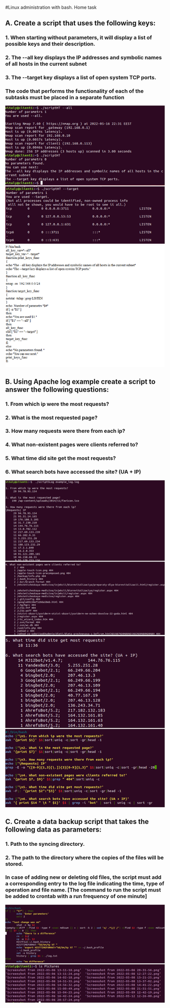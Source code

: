 #Linux administration with bash. Home task
## A. Create a script that uses the following keys:
### 1. When starting without parameters, it will display a list of possible keys and their description.
### 2. The --all key displays the IP addresses and symbolic names of all hosts in the current subnet
### 3. The --target key displays a list of open system TCP ports.
### The code that performs the functionality of each of the subtasks must be placed in a separate function
![](Images/6.1.png)
![](Images/6.2.png)
![](Images/6.3.png)
## B. Using Apache log example create a script to answer the following questions:
### 1. From which ip were the most requests?
### 2. What is the most requested page?
### 3. How many requests were there from each ip?
### 4. What non-existent pages were clients referred to?
### 5. What time did site get the most requests?
### 6. What search bots have accessed the site? (UA + IP)
![](Images/6.4.png)
![](Images/6.5.png)
![](Images/6.6.png)
![](Images/6.7.png)
## C. Create a data backup script that takes the following data as parameters:
### 1. Path to the syncing directory.
### 2. The path to the directory where the copies of the files will be stored.
### In case of adding new or deleting old files, the script must add a corresponding entry to the log file indicating the time, type of operation and file name. [The command to run the script must be added to crontab with a run frequency of one minute]
![](Images/6.8.png)
![](Images/6.9.png)
